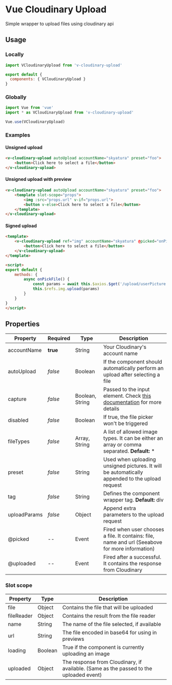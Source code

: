 # Vue Cloudinary Upload
Simple wrapper to upload files using cloudinary api
## Usage
### Locally
```js
import VCloudinaryUpload from 'v-cloudinary-upload'

export default {
  components: { VCloudinaryUpload }
}
```
### Globally
```js
import Vue from 'vue'
import * as VCloudinaryUpload from 'v-cloudinary-upload'

Vue.use(VCloudinaryUpload)
```
### Examples
#### Unsigned upload
```html
<v-cloudinary-upload autoUpload accountName="skyatura" preset="foo">
	<button>Click here to select a file</button>
</v-cloudinary-upload>
```
#### Unsigned upload with preview
```html
<v-cloudinary-upload autoUpload accountName="skyatura" preset="foo">
	<template slot-scope="props">
		<img :src="props.url" v-if="props.url">
		<button v-else>Click here to select a file</button>
	</template>
</v-cloudinary-upload>
```
#### Signed upload
```html
<template>
	<v-cloudinary-upload ref="img" accountName="skyatura" @picked="onPickFile">
		<button>Click here to select a file</button>
	</v-cloudinary-upload>
</template>

<script>
export default {
	methods: {
		async onPickFile() {
			const params = await this.$axios.$get('/upload/userPicture')
			this.$refs.img.upload(params)
		}
	}
}
</script>
```
## Properties
| Property | Required | Type | Description |
|--|--|--|--|
| accountName | **true** | String | Your Cloudinary's account name
| autoUpload | *false* | Boolean | If the component should automatically perform an upload after selecting a file
| capture | *false* | Boolean, String | Passed to the input element. Check [this documentation](https://developer.mozilla.org/en-US/docs/Web/HTML/Element/input/file#attr-capture) for more details
| disabled | *false* | Boolean | If true, the file picker won't be triggered
| fileTypes | *false* | Array, String | A list of allowed image types. It can be either an array or comma separated. **Default:** *
| preset | *false* | String | Used when uploading unsigned pictures. It will be automatically appended to the upload request
| tag | *false* | String | Defines the component wrapper tag. **Default:** div
| uploadParams | *false* | Object | Append extra parameters to the upload request
| @picked | -- | Event | Fired when user chooses a file. It contains: file, name and url (Seeabove for more information)
| @uploaded | -- | Event | Fired after a successful. It contains the response from Cloudinary
### Slot scope
| Property | Type | Description |
| -- | -- | -- |
| file | Object | Contains the file that will be uploaded
| fileReader | Object | Contains the result from the file reader
| name | String | The name of the file selected, if available
| url | String | The file encoded in base64 for using in previews
| loading | Boolean | True if the component is currently uploading an image
| uploaded | Object | The response from Cloudinary, if available. (Same as the passed to the uploaded event)
